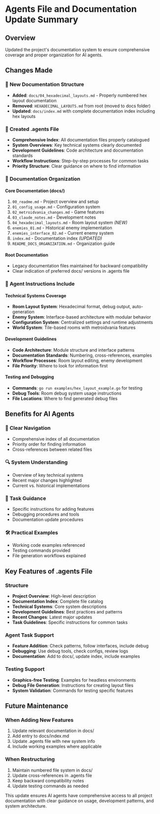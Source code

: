 # Agents File and Documentation Update Summary

## Overview
Updated the project's documentation system to ensure comprehensive coverage and proper organization for AI agents.

## Changes Made

### 📁 **New Documentation Structure**
- **Added**: `docs/04_hexadecimal_layouts.md` - Properly numbered hex layout documentation
- **Removed**: `HEXADECIMAL_LAYOUTS.md` from root (moved to docs folder)
- **Updated**: `docs/index.md` with complete documentation index including hex layouts

### 🤖 **Created .agents File**
- **Comprehensive Index**: All documentation files properly catalogued
- **System Overviews**: Key technical systems clearly documented
- **Development Guidelines**: Code architecture and documentation standards
- **Workflow Instructions**: Step-by-step processes for common tasks
- **Priority Structure**: Clear guidance on where to find information

### 📖 **Documentation Organization**

#### Core Documentation (docs/)
1. `00_readme.md` - Project overview and setup
2. `01_config_usage.md` - Configuration system
3. `02_metroidvania_changes.md` - Game features
4. `03_claude_notes.md` - Development notes
5. `04_hexadecimal_layouts.md` - Room layout system *(NEW)*
6. `enemies_01.md` - Historical enemy implementation
7. `enemies_interface_02.md` - Current enemy system
8. `index.md` - Documentation index *(UPDATED)*
9. `README_DOCS_ORGANIZATION.md` - Organization guide

#### Root Documentation
- Legacy documentation files maintained for backward compatibility
- Clear indication of preferred docs/ versions in .agents file

### 🔧 **Agent Instructions Include**

#### Technical Systems Coverage
- **Room Layout System**: Hexadecimal format, debug output, auto-generation
- **Enemy System**: Interface-based architecture with modular behavior
- **Configuration System**: Centralized settings and runtime adjustments
- **World System**: Tile-based rooms with metroidvania features

#### Development Guidelines
- **Code Architecture**: Module structure and interface patterns
- **Documentation Standards**: Numbering, cross-references, examples
- **Workflow Processes**: Room layout editing, enemy development
- **File Priority**: Where to look for information first

#### Testing and Debugging
- **Commands**: `go run examples/hex_layout_example.go` for testing
- **Debug Tools**: Room debug system usage instructions
- **File Locations**: Where to find generated debug files

## Benefits for AI Agents

### 🎯 **Clear Navigation**
- Comprehensive index of all documentation
- Priority order for finding information
- Cross-references between related files

### 🔍 **System Understanding**
- Overview of key technical systems
- Recent major changes highlighted
- Current vs. historical implementations

### 📝 **Task Guidance**
- Specific instructions for adding features
- Debugging procedures and tools
- Documentation update procedures

### 🛠 **Practical Examples**
- Working code examples referenced
- Testing commands provided
- File generation workflows explained

## Key Features of .agents File

### Structure
- **Project Overview**: High-level description
- **Documentation Index**: Complete file catalog
- **Technical Systems**: Core system descriptions
- **Development Guidelines**: Best practices and patterns
- **Recent Changes**: Latest major updates
- **Task Guidelines**: Specific instructions for common tasks

### Agent Task Support
- **Feature Addition**: Check patterns, follow interfaces, include debug
- **Debugging**: Use debug tools, check configs, review logs
- **Documentation**: Add to docs/, update index, include examples

### Testing Support
- **Graphics-free Testing**: Examples for headless environments
- **Debug File Generation**: Instructions for creating layout files
- **System Validation**: Commands for testing specific features

## Future Maintenance

### When Adding New Features
1. Update relevant documentation in docs/
2. Add entry to docs/index.md
3. Update .agents file with new system info
4. Include working examples where applicable

### When Restructuring
1. Maintain numbered file system in docs/
2. Update cross-references in .agents file
3. Keep backward compatibility notes
4. Update testing commands as needed

This update ensures AI agents have comprehensive access to all project documentation with clear guidance on usage, development patterns, and system architecture.